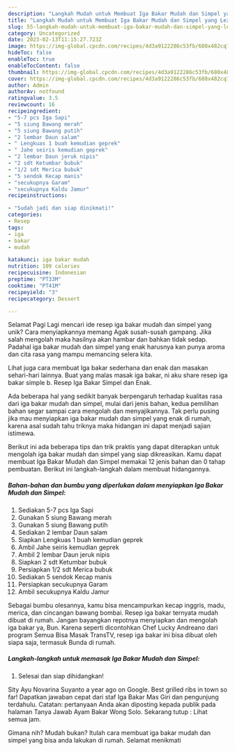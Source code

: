 ```yaml
---
description: "Langkah Mudah untuk Membuat Iga Bakar Mudah dan Simpel yang Lezat Sekali"
title: "Langkah Mudah untuk Membuat Iga Bakar Mudah dan Simpel yang Lezat Sekali"
slug: 55-langkah-mudah-untuk-membuat-iga-bakar-mudah-dan-simpel-yang-lezat-sekali
category: Uncategorized
date: 2023-02-13T11:15:27.723Z
image: https://img-global.cpcdn.com/recipes/4d3a9122286c53fb/680x482cq70/iga-bakar-mudah-dan-simpel-foto-resep-utama.jpg
hideToc: false
enableToc: true
enableTocContent: false
thumbnail: https://img-global.cpcdn.com/recipes/4d3a9122286c53fb/680x482cq70/iga-bakar-mudah-dan-simpel-foto-resep-utama.jpg
cover: https://img-global.cpcdn.com/recipes/4d3a9122286c53fb/680x482cq70/iga-bakar-mudah-dan-simpel-foto-resep-utama.jpg
author: Admin
authorAv: notfound
ratingvalue: 3.5
reviewcount: 16
recipeingredient:
- "5-7 pcs Iga Sapi"
- "5 siung Bawang merah"
- "5 siung Bawang putih"
- "2 lembar Daun salam"
- " Lengkuas 1 buah kemudian geprek"
- " Jahe seiris kemudian geprek"
- "2 lembar Daun jeruk nipis"
- "2 sdt Ketumbar bubuk"
- "1/2 sdt Merica bubuk"
- "5 sendok Kecap manis"
- "secukupnya Garam"
- "secukupnya Kaldu Jamur"
recipeinstructions:

- "Sudah jadi dan siap dinikmati!"
categories:
- Resep
tags:
- iga
- bakar
- mudah

katakunci: iga bakar mudah 
nutrition: 109 calories
recipecuisine: Indonesian
preptime: "PT33M"
cooktime: "PT41M"
recipeyield: "3"
recipecategory: Dessert

---
```



Selamat Pagi Lagi mencari ide resep iga bakar mudah dan simpel yang unik? Cara menyiapkannya memang Agak susah-susah gampang. Jika salah mengolah maka hasilnya akan hambar dan bahkan tidak sedap. Padahal iga bakar mudah dan simpel yang enak harusnya kan punya aroma dan cita rasa yang mampu memancing selera kita.


Lihat juga cara membuat Iga bakar sederhana dan enak dan masakan sehari-hari lainnya. Buat yang malas masak iga bakar, ni aku share resep iga bakar simple b. Resep Iga Bakar Simpel dan Enak.

Ada beberapa hal yang sedikit banyak berpengaruh terhadap kualitas rasa dari iga bakar mudah dan simpel, mulai dari jenis bahan, kedua pemilihan bahan segar sampai cara mengolah dan menyajikannya. Tak perlu pusing jika mau menyiapkan iga bakar mudah dan simpel yang enak di rumah, karena asal sudah tahu triknya maka hidangan ini dapat menjadi sajian istimewa.


Berikut ini ada beberapa tips dan trik praktis yang dapat diterapkan untuk mengolah iga bakar mudah dan simpel yang siap dikreasikan. Kamu dapat membuat Iga Bakar Mudah dan Simpel memakai 12 jenis bahan dan 0 tahap pembuatan. Berikut ini langkah-langkah dalam membuat hidangannya.

<!--inarticleads1-->

##### Bahan-bahan dan bumbu yang diperlukan dalam menyiapkan Iga Bakar Mudah dan Simpel:

1. Sediakan 5-7 pcs Iga Sapi
1. Gunakan 5 siung Bawang merah
1. Gunakan 5 siung Bawang putih
1. Sediakan 2 lembar Daun salam
1. Siapkan  Lengkuas 1 buah kemudian geprek
1. Ambil  Jahe seiris kemudian geprek
1. Ambil 2 lembar Daun jeruk nipis
1. Siapkan 2 sdt Ketumbar bubuk
1. Persiapkan 1/2 sdt Merica bubuk
1. Sediakan 5 sendok Kecap manis
1. Persiapkan secukupnya Garam
1. Ambil secukupnya Kaldu Jamur


Sebagai bumbu olesannya, kamu bisa mencampurkan kecap inggris, madu, merica, dan cincangan bawang bombai. Resep iga bakar ternyata mudah dibuat di rumah. Jangan bayangkan repotnya menyiapkan dan mengolah iga bakar ya, Bun. Karena seperti dicontohkan Chef Lucky Andreano dari program Semua Bisa Masak TransTV, resep iga bakar ini bisa dibuat oleh siapa saja, termasuk Bunda di rumah. 

<!--inarticleads2-->

##### Langkah-langkah untuk memasak Iga Bakar Mudah dan Simpel:


1. Selesai dan siap dihidangkan!

Sity Ayu Novarina Suyanto a year ago on Google. Best grilled ribs in town so far! Dapatkan jawaban cepat dari staf Iga Bakar Mas Giri dan pengunjung terdahulu. Catatan: pertanyaan Anda akan diposting kepada publik pada halaman Tanya Jawab Ayam Bakar Wong Solo. Sekarang tutup : Lihat semua jam. 

Gimana nih? Mudah bukan? Itulah cara membuat iga bakar mudah dan simpel yang bisa anda lakukan di rumah. Selamat menikmati
